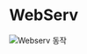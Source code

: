 # WebServ
![Webserv 동작](https://github.com/user-attachments/assets/d3a37cfd-edca-42b5-a926-52be9da95dac)
